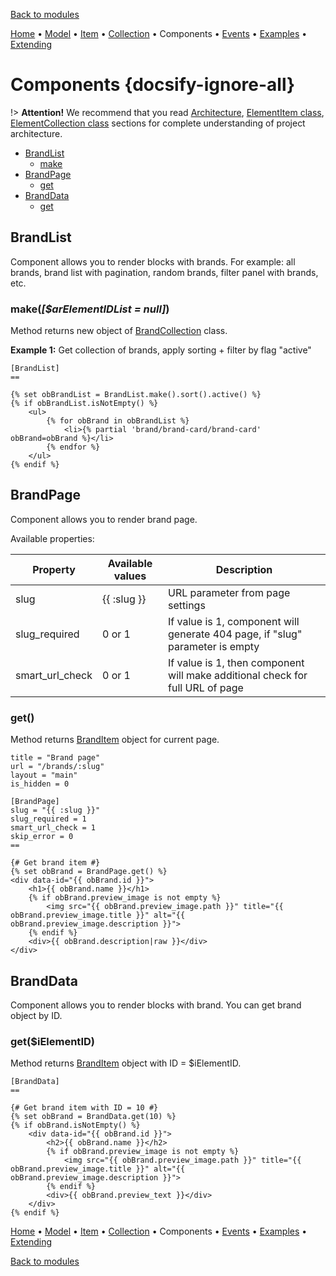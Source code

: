 [Back to modules](modules/home.md)

[Home](modules/brand/home.md)
• [Model](modules/brand/model/model.md)
• [Item](modules/brand/item/item.md)
• [Collection](modules/brand/collection/collection.md)
• Components
• [Events](modules/brand/event/event.md)
• [Examples](modules/brand/examples/examples.md)
• [Extending](modules/brand/extending/extending.md)

# Components {docsify-ignore-all}

!> **Attention!**  We recommend that you read [Architecture](architecture/architecture), [ElementItem class](architecture/item-class/item-class.md),
[ElementCollection class](architecture/collection-class/collection-class.md) sections for complete understanding of  project architecture.

* [BrandList](#brandlist)
  * [make](#makearelementidlist-null)
* [BrandPage](#brandpage)
  * [get](#get)
* [BrandData](#branddata)
  * [get](#getielementid)

## BrandList

Component allows you to render blocks with brands. For example: all brands, brand list with pagination,
random brands, filter panel with brands, etc.

### make(_[$arElementIDList = null]_)

Method returns new object of [BrandCollection](modules/brand/collection/collection.md) class.

**Example 1:** Get collection of brands, apply sorting + filter by flag "active"
```twig
[BrandList]
==

{% set obBrandList = BrandList.make().sort().active() %}
{% if obBrandList.isNotEmpty() %}
    <ul>
        {% for obBrand in obBrandList %}
            <li>{% partial 'brand/brand-card/brand-card' obBrand=obBrand %}</li>
        {% endfor %}
    </ul>
{% endif %}
```

## BrandPage

Component allows you to render brand page.

Available properties:

|Property|Available values|Description|
|---|---|---|
|slug|{{ :slug }}|URL parameter from page settings|
|slug_required|0 or 1|If value is 1, component will generate 404 page, if "slug" parameter is empty|
|smart_url_check|0 or 1|If value is 1, then component will make additional check for full URL of page|

### get()

Method returns [BrandItem](modules/brand/item/item.md#branditem) object for current page.

```twig
title = "Brand page"
url = "/brands/:slug"
layout = "main"
is_hidden = 0

[BrandPage]
slug = "{{ :slug }}"
slug_required = 1
smart_url_check = 1
skip_error = 0
==

{# Get brand item #}
{% set obBrand = BrandPage.get() %}
<div data-id="{{ obBrand.id }}">
    <h1>{{ obBrand.name }}</h1>
    {% if obBrand.preview_image is not empty %}
        <img src="{{ obBrand.preview_image.path }}" title="{{ obBrand.preview_image.title }}" alt="{{ obBrand.preview_image.description }}">
    {% endif %}
    <div>{{ obBrand.description|raw }}</div>
</div>
```

## BrandData

Component allows you to render blocks with brand. You can get brand object by ID.

### get($iElementID)

Method returns [BrandItem](modules/brand/item/item.md#branditem) object with ID = $iElementID.
```twig
[BrandData]
==

{# Get brand item with ID = 10 #}
{% set obBrand = BrandData.get(10) %}
{% if obBrand.isNotEmpty() %}
    <div data-id="{{ obBrand.id }}">
        <h2>{{ obBrand.name }}</h2>
        {% if obBrand.preview_image is not empty %}
            <img src="{{ obBrand.preview_image.path }}" title="{{ obBrand.preview_image.title }}" alt="{{ obBrand.preview_image.description }}">
        {% endif %}
        <div>{{ obBrand.preview_text }}</div>
    </div>
{% endif %}
```

[Home](modules/brand/home.md)
• [Model](modules/brand/model/model.md)
• [Item](modules/brand/item/item.md)
• [Collection](modules/brand/collection/collection.md)
• Components
• [Events](modules/brand/event/event.md)
• [Examples](modules/brand/examples/examples.md)
• [Extending](modules/brand/extending/extending.md)

[Back to modules](modules/home.md)
